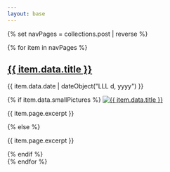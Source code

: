 ```yaml
---
layout: base
---
```

<section class="blog-feed">
{% set navPages = collections.post | reverse %}

{% for item in navPages %}
<article class="blog-post">
<h2 class="post-title line"><a href="{{ item.url }}">{{ item.data.title }}</a></h2>
<p class="post-date">{{ item.data.date | dateObject("LLL d, yyyy") }}</p>
{% if item.data.smallPictures %}
<a href="{{ item.url }}"><img class="post-picture" src="{{ item.data.smallPictures[0] }}" alt="{{ item.data.title }}"></a>
<p class="post-excerpt">{{ item.page.excerpt }}</p>
{% else %}
<p class="post-excerpt">{{ item.page.excerpt }}</p>
{% endif %}
</article>
{% endfor %}
</section>



